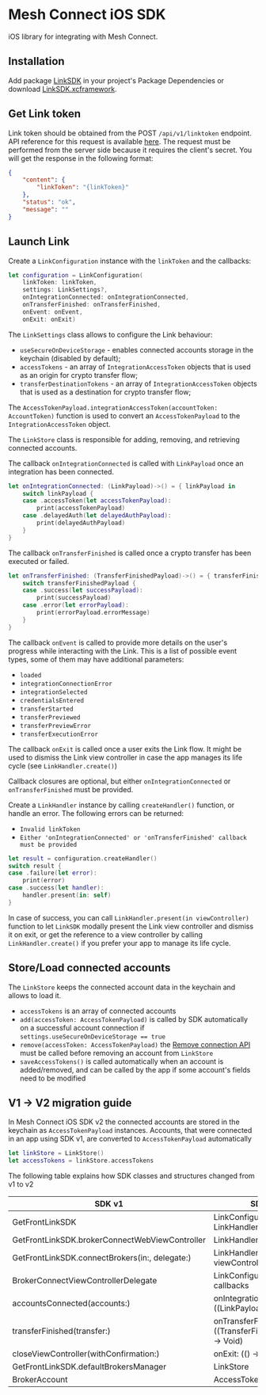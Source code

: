 # Mesh Connect iOS SDK

iOS library for integrating with Mesh Connect.

## Installation

Add package [LinkSDK](https://github.com/FrontFin/mesh-ios-sdk) in your project's Package Dependencies
or download [LinkSDK.xcframework](https://github.com/FrontFin/mesh-ios-sdk/tree/main/LinkSDK.xcframework).

## Get Link token

Link token should be obtained from the POST `/api/v1/linktoken` endpoint. API reference for this request is available [here](https://docs.meshconnect.com/reference/post_api-v1-linktoken). The request must be performed from the server side because it requires the client's secret. You will get the response in the following format:
```json
{
    "content": {
        "linkToken": "{linkToken}"
    },
    "status": "ok",
    "message": ""
}
```

## Launch Link

Create a `LinkConfiguration` instance with the `linkToken` and the callbacks:

```swift
let configuration = LinkConfiguration(
    linkToken: linkToken,
    settings: LinkSettings?,
    onIntegrationConnected: onIntegrationConnected,
    onTransferFinished: onTransferFinished,
    onEvent: onEvent,
    onExit: onExit)
```

The `LinkSettings` class allows to configure the Link behaviour:
- `useSecureOnDeviceStorage` - enables connected accounts storage in the keychain (disabled by default);
- `accessTokens` - an array of `IntegrationAccessToken` objects that is used as an origin for crypto transfer flow;
- `transferDestinationTokens` - an array of `IntegrationAccessToken` objects that is used as a destination for crypto transfer flow;

The `AccessTokenPayload.integrationAccessToken(accountToken: AccountToken)` function is used to convert an `AccessTokenPayload` to the `IntegrationAccessToken` object.

The `LinkStore` class is responsible for adding, removing, and retrieving connected accounts.

The callback `onIntegrationConnected` is called with `LinkPayload` once an integration has been connected.

```swift
let onIntegrationConnected: (LinkPayload)->() = { linkPayload in
    switch linkPayload {
    case .accessToken(let accessTokenPayload):
        print(accessTokenPayload)
    case .delayedAuth(let delayedAuthPayload):
        print(delayedAuthPayload)
    }
}
```

The callback `onTransferFinished` is called once a crypto transfer has been executed or failed.

```swift
let onTransferFinished: (TransferFinishedPayload)->() = { transferFinishedPayload in
    switch transferFinishedPayload {
    case .success(let successPayload):
        print(successPayload)
    case .error(let errorPayload):
        print(errorPayload.errorMessage)
    }
}
```

The callback `onEvent` is called to provide more details on the user's progress while interacting with the Link.
This is a list of possible event types, some of them may have additional parameters:
- `loaded`
- `integrationConnectionError`
- `integrationSelected`
- `credentialsEntered`
- `transferStarted`
- `transferPreviewed`
- `transferPreviewError`
- `transferExecutionError`

The callback `onExit` is called once a user exits the Link flow. It might be used to dismiss the Link view controller in case the app manages its life cycle (see `LinkHandler.create()`)

Callback closures are optional, but either `onIntegrationConnected` or `onTransferFinished` must be provided.

Create a `LinkHandler` instance by calling `createHandler()` function, or handle an error.
The following errors can be returned:
- `Invalid linkToken`
- `Either 'onIntegrationConnected' or 'onTransferFinished' callback must be provided`

```swift
let result = configuration.createHandler()
switch result {
case .failure(let error):
    print(error)
case .success(let handler):
    handler.present(in: self)
}
```

In case of success, you can call `LinkHandler.present(in viewController)` function to let `LinkSDK` modally present the Link view controller and dismiss it on exit, or get the reference to a view controller by calling `LinkHandler.create()` if you prefer your app to manage its life cycle.

## Store/Load connected accounts

The `LinkStore` keeps the connected account data in the keychain and allows to load it.
- `accessTokens` is an array of connected accounts
- `add(accessToken: AccessTokenPayload)` is called by SDK automatically on a successful account connection if `settings.useSecureOnDeviceStorage == true`
- `remove(accessToken: AccessTokenPayload)` the [Remove connection API](https://docs.meshconnect.com/reference/delete_api-v1-account) must be called before removing an account from `LinkStore`
- `saveAccessTokens()` is called automatically when an account is added/removed, and can be called by the app if some account's fields need to be modified

## V1 -> V2 migration guide

In Mesh Connect iOS SDK v2 the connected accounts are stored in the keychain as `AccessTokenPayload` instances.
Accounts, that were connected in an app using SDK v1, are converted to `AccessTokenPayload` automatically

```swift
let linkStore = LinkStore()
let accessTokens = linkStore.accessTokens
```

The following table explains how SDK classes and structures changed from v1 to v2

| SDK v1 | SDK v2 |
| ------ | ------ |
| GetFrontLinkSDK | LinkConfiguration, LinkHandler |
| GetFrontLinkSDK.brokerConnectWebViewController | LinkHandler.create() |
| GetFrontLinkSDK.connectBrokers(in:, delegate:) | LinkHandler.present(in viewController:) |
| BrokerConnectViewControllerDelegate | LinkConfiguration callbacks |
| accountsConnected(accounts:) | onIntegrationConnected: ((LinkPayload) -> Void) |
| transferFinished(transfer:) | onTransferFinished: ((TransferFinishedPayload) -> Void) |
| closeViewController(withConfirmation:) | onExit: (() -> Void) |
| GetFrontLinkSDK.defaultBrokersManager | LinkStore |
| BrokerAccount | AccessTokenPayload |

